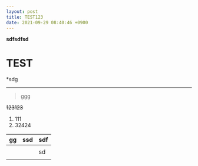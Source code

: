 ```yaml
---
layout: post
title: TEST123
date: 2021-09-29 08:40:46 +0900
---
```

**sdfsdfsd**


# TEST

*sdg
***
> ggg


~~123123~~


1. 111
2. 32424

| gg | ssd | sdf |
| --- | --- | --- |
|  |  |  |
|  |  |  sd|
|  |  |  |